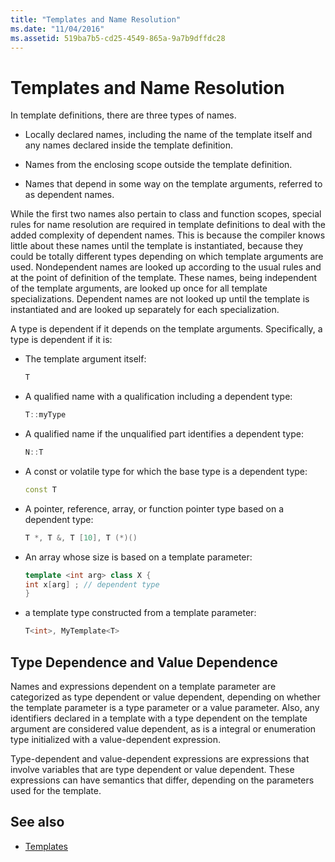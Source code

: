 ```yaml
---
title: "Templates and Name Resolution"
ms.date: "11/04/2016"
ms.assetid: 519ba7b5-cd25-4549-865a-9a7b9dffdc28
---
```

# Templates and Name Resolution

In template definitions, there are three types of names.

- Locally declared names, including the name of the template itself and any names declared inside the template definition.

- Names from the enclosing scope outside the template definition.

- Names that depend in some way on the template arguments, referred to as dependent names.

While the first two names also pertain to class and function scopes, special rules for name resolution are required in template definitions to deal with the added complexity of dependent names. This is because the compiler knows little about these names until the template is instantiated, because they could be totally different types depending on which template arguments are used. Nondependent names are looked up according to the usual rules and at the point of definition of the template. These names, being independent of the template arguments, are looked up once for all template specializations. Dependent names are not looked up until the template is instantiated and are looked up separately for each specialization.

A type is dependent if it depends on the template arguments. Specifically, a type is dependent if it is:

- The template argument itself:

    ```cpp
    T
    ```

- A qualified name with a qualification including a dependent type:

    ```cpp
    T::myType
    ```

- A qualified name if the unqualified part identifies a dependent type:

    ```cpp
    N::T
    ```

- A const or volatile type for which the base type is a dependent type:

    ```cpp
    const T
    ```

- A pointer, reference, array, or function pointer type based on a dependent type:

    ```cpp
    T *, T &, T [10], T (*)()
    ```

- An array whose size is based on a template parameter:

    ```cpp
    template <int arg> class X {
    int x[arg] ; // dependent type
    }
    ```

- a template type constructed from a template parameter:

    ```cpp
    T<int>, MyTemplate<T>
    ```

## Type Dependence and Value Dependence

Names and expressions dependent on a template parameter are categorized as type dependent or value dependent, depending on whether the template parameter is a type parameter or a value parameter. Also, any identifiers declared in a template with a type dependent on the template argument are considered value dependent, as is a integral or enumeration type initialized with a value-dependent expression.

Type-dependent and value-dependent expressions are expressions that involve variables that are type dependent or value dependent. These expressions can have semantics that differ, depending on the parameters used for the template.

## See also

- [Templates](../cpp/templates-cpp.md)
